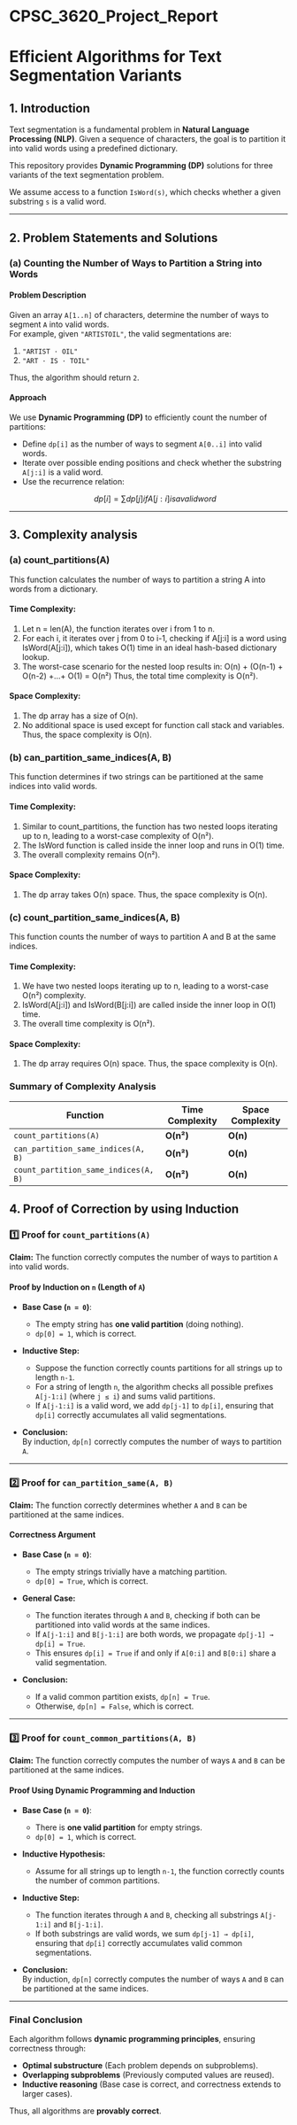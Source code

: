 # CPSC_3620_Project_Report
# Efficient Algorithms for Text Segmentation Variants

## 1. Introduction
Text segmentation is a fundamental problem in **Natural Language Processing (NLP)**. Given a sequence of characters, the goal is to partition it into valid words using a predefined dictionary.  

This repository provides **Dynamic Programming (DP)** solutions for three variants of the text segmentation problem.  

We assume access to a function `IsWord(s)`, which checks whether a given substring `s` is a valid word.

---

## 2. Problem Statements and Solutions

### (a) Counting the Number of Ways to Partition a String into Words
#### Problem Description
Given an array `A[1..n]` of characters, determine the number of ways to segment `A` into valid words.  
For example, given `"ARTISTOIL"`, the valid segmentations are:
1. `"ARTIST · OIL"`
2. `"ART · IS · TOIL"`

Thus, the algorithm should return `2`.

#### Approach
We use **Dynamic Programming (DP)** to efficiently count the number of partitions:
- Define `dp[i]` as the number of ways to segment `A[0..i]` into valid words.
- Iterate over possible ending positions and check whether the substring `A[j:i]` is a valid word.
- Use the recurrence relation:  
  ```math
  dp[i] = ∑ dp[j]  if A[j:i] is a valid word
---
## 3. Complexity analysis
### (a) count_partitions(A)
This function calculates the number of ways to partition a string A into words from a dictionary.
#### Time Complexity:
1. Let n = len(A), the function iterates over i from 1 to n.
2. For each i, it iterates over j from 0 to i-1, checking if A[j:i] is a word using IsWord(A[j:i]), which takes O(1) time in an ideal hash-based dictionary lookup.
3. The worst-case scenario for the nested loop results in: O(n) + (O(n-1) + O(n-2) +...+ O(1) = O(n²)
Thus, the total time complexity is O(n²).
#### Space Complexity:
1. The dp array has a size of O(n).
2. No additional space is used except for function call stack and variables.
Thus, the space complexity is O(n).

### (b) can_partition_same_indices(A, B)
This function determines if two strings can be partitioned at the same indices into valid words.
#### Time Complexity:
1. Similar to count_partitions, the function has two nested loops iterating up to n, leading to a worst-case complexity of O(n²).
2. The IsWord function is called inside the inner loop and runs in O(1) time.
3. The overall complexity remains O(n²).
#### Space Complexity:
1. The dp array takes O(n) space.
Thus, the space complexity is O(n).

### (c) count_partition_same_indices(A, B)
This function counts the number of ways to partition A and B at the same indices.
#### Time Complexity:
1. We have two nested loops iterating up to n, leading to a worst-case O(n²) complexity.
2. IsWord(A[j:i]) and IsWord(B[j:i]) are called inside the inner loop in O(1) time.
3. The overall time complexity is O(n²).
#### Space Complexity:
1. The dp array requires O(n) space.
Thus, the space complexity is O(n).

### Summary of Complexity Analysis
| Function | Time Complexity | Space Complexity |
|----------|---------------|----------------|
| `count_partitions(A)` | **O(n²)** | **O(n)** |
| `can_partition_same_indices(A, B)` | **O(n²)** | **O(n)** |
| `count_partition_same_indices(A, B)` | **O(n²)** | **O(n)** |

## 4. Proof of Correction by using Induction
### **1️⃣ Proof for `count_partitions(A)`**

**Claim:** The function correctly computes the number of ways to partition `A` into valid words.

#### **Proof by Induction on `n` (Length of `A`)**
- **Base Case (`n = 0`)**:  
  - The empty string has **one valid partition** (doing nothing).  
  - `dp[0] = 1`, which is correct.

- **Inductive Step:**  
  - Suppose the function correctly counts partitions for all strings up to length `n-1`.  
  - For a string of length `n`, the algorithm checks all possible prefixes `A[j-1:i]` (where `j ≤ i`) and sums valid partitions.
  - If `A[j-1:i]` is a valid word, we add `dp[j-1]` to `dp[i]`, ensuring that `dp[i]` correctly accumulates all valid segmentations.

- **Conclusion:**  
  By induction, `dp[n]` correctly computes the number of ways to partition `A`.

---

### **2️⃣ Proof for `can_partition_same(A, B)`**

**Claim:** The function correctly determines whether `A` and `B` can be partitioned at the same indices.

#### **Correctness Argument**
- **Base Case (`n = 0`)**:  
  - The empty strings trivially have a matching partition.
  - `dp[0] = True`, which is correct.

- **General Case:**  
  - The function iterates through `A` and `B`, checking if both can be partitioned into valid words at the same indices.
  - If `A[j-1:i]` and `B[j-1:i]` are both words, we propagate `dp[j-1] → dp[i] = True`.
  - This ensures `dp[i] = True` if and only if `A[0:i]` and `B[0:i]` share a valid segmentation.

- **Conclusion:**  
  - If a valid common partition exists, `dp[n] = True`.  
  - Otherwise, `dp[n] = False`, which is correct.

---

### **3️⃣ Proof for `count_common_partitions(A, B)`**

**Claim:** The function correctly computes the number of ways `A` and `B` can be partitioned at the same indices.

#### **Proof Using Dynamic Programming and Induction**
- **Base Case (`n = 0`)**:  
  - There is **one valid partition** for empty strings.  
  - `dp[0] = 1`, which is correct.

- **Inductive Hypothesis:**  
  - Assume for all strings up to length `n-1`, the function correctly counts the number of common partitions.

- **Inductive Step:**  
  - The function iterates through `A` and `B`, checking all substrings `A[j-1:i]` and `B[j-1:i]`.  
  - If both substrings are valid words, we sum `dp[j-1] → dp[i]`, ensuring that `dp[i]` correctly accumulates valid common segmentations.

- **Conclusion:**  
  By induction, `dp[n]` correctly computes the number of ways `A` and `B` can be partitioned at the same indices.

---

### **Final Conclusion**
Each algorithm follows **dynamic programming principles**, ensuring correctness through:
- **Optimal substructure** (Each problem depends on subproblems).
- **Overlapping subproblems** (Previously computed values are reused).
- **Inductive reasoning** (Base case is correct, and correctness extends to larger cases).

Thus, all algorithms are **provably correct**.

